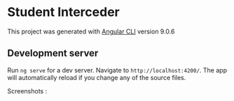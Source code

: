 # Student Interceder

This project was generated with [Angular CLI](https://github.com/angular/angular-cli) version 9.0.6

## Development server

Run `ng serve` for a dev server. Navigate to `http://localhost:4200/`. The app will automatically reload if you change any of the source files.

Screenshots :

